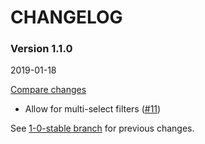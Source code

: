 # CHANGELOG

### Version 1.1.0

2019-01-18

[Compare changes](https://github.com/codevise/activeadmin-searchable_select/compare/1-0-stable...v1.1.0)

- Allow for multi-select filters
  ([#11](https://github.com/codevise/activeadmin-searchable_select/pull/11))

See
[1-0-stable branch](https://github.com/codevise/activeadmin-searchable_select/blob/1-0-stable/CHANGELOG.md)
for previous changes.
